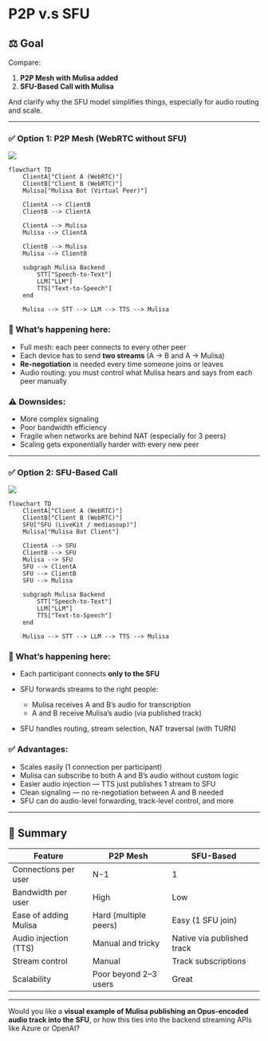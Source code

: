 # P2P v.s SFU

## ⚖️ Goal

Compare:

1. **P2P Mesh with Mulisa added**
2. **SFU-Based Call with Mulisa**

And clarify why the SFU model simplifies things, especially for audio routing and scale.

---

### ✅ Option 1: P2P Mesh (WebRTC without SFU)

[![](https://mermaid.ink/img/pako:eNqFkdFugjAUhl-lOVdbAgZEgfZiieilJssgW7KxiwpViEBJbTOd8d1XYDiMW3Yu2tP2-8_f054g4SkDApuCfyQZFRJFi7hCOuZFzio5e4uhy9AM3b2w9VM0v4_hfcgEP0xwy6xUke-pRroEBVyiu-dcSEUL9MiY6NArU2SaD33xK6fBwew3TecxNP5bEfyvCHrFXq23gtZZjwQ02bEq7Q6bCKNItxjWjCWZKbkZsYO8PEETy-VKA3q82o2iUO82cCPq5BegNbi5mXZqZ12qnXWJQSNgQMlESfNUf-qpEccgM1ayGIhOUyp2McTVWXNUSR4eqwSIFIoZILjaZkA2tNjrlapTKtkip7rvskdqWr1yflluRWPzrda3ZWLOVSWBYKdlgZzgAGTs2yNr4ltTy_Msy3Usz4AjENuyR45v2y62sTeduP7ZgM-2ujXyxtj2sYsdPPY8d4LPX-HFzKI?type=png)](https://mermaid.live/edit#pako:eNqFkdFugjAUhl-lOVdbAgZEgfZiieilJssgW7KxiwpViEBJbTOd8d1XYDiMW3Yu2tP2-8_f054g4SkDApuCfyQZFRJFi7hCOuZFzio5e4uhy9AM3b2w9VM0v4_hfcgEP0xwy6xUke-pRroEBVyiu-dcSEUL9MiY6NArU2SaD33xK6fBwew3TecxNP5bEfyvCHrFXq23gtZZjwQ02bEq7Q6bCKNItxjWjCWZKbkZsYO8PEETy-VKA3q82o2iUO82cCPq5BegNbi5mXZqZ12qnXWJQSNgQMlESfNUf-qpEccgM1ayGIhOUyp2McTVWXNUSR4eqwSIFIoZILjaZkA2tNjrlapTKtkip7rvskdqWr1yflluRWPzrda3ZWLOVSWBYKdlgZzgAGTs2yNr4ltTy_Msy3Usz4AjENuyR45v2y62sTeduP7ZgM-2ujXyxtj2sYsdPPY8d4LPX-HFzKI)

```mermaid
flowchart TD
    ClientA["Client A (WebRTC)"]
    ClientB["Client B (WebRTC)"]
    Mulisa["Mulisa Bot (Virtual Peer)"]

    ClientA --> ClientB
    ClientB --> ClientA

    ClientA --> Mulisa
    Mulisa --> ClientA

    ClientB --> Mulisa
    Mulisa --> ClientB

    subgraph Mulisa Backend
        STT["Speech-to-Text"]
        LLM["LLM"]
        TTS["Text-to-Speech"]
    end

    Mulisa --> STT --> LLM --> TTS --> Mulisa
```

### 🧠 What’s happening here:

* Full mesh: each peer connects to every other peer
* Each device has to send **two streams** (A → B and A → Mulisa)
* **Re-negotiation** is needed every time someone joins or leaves
* Audio routing: you must control what Mulisa hears and says from each peer manually

### ⚠️ Downsides:

* More complex signaling
* Poor bandwidth efficiency
* Fragile when networks are behind NAT (especially for 3 peers)
* Scaling gets exponentially harder with every new peer

---

### ✅ Option 2: SFU-Based Call

[![](https://mermaid.ink/img/pako:eNptkctuwjAQRX_FmhWVAnV45OFFJQLqprApriq16cIkhkQkcZQ4LRTx77WT8IioF_b4-sydGfkIgQg5ENgk4ieIWCERnfsZUmuWxDyT008fmghNUe-dr1_p7MGHr1vGuzLePbN6flPvake9RfzNX2KJHlHKw5iVosqv3LJK4pIptAmQJ2TrXyOdplC__6SNO110xdalo-kmtNC6_Cd6XbFxOVcvq_W2YHl0NvdYsONZ2DzWaZTqWXPOg6gvRZ_yvbwMqNdisVSA2jsqpSulalgnNekXoC5wPxOl9ams6lNZ3DQMBqS8SFkcqq896mQfZMRT7gNRYciKnQ9-dlIcq6RYHbIAiCwqbkAhqm0EZMOSUt2qPGSSz2Om5k7PSM6yDyEu122hy7TZqltezESVSSBujQI5wh7I0DEHeOzgCbZtjK0Rtg04ADGxORg5pmm5pmtPxpZzMuC3NscDe-iajmu5I3do29bYPf0Bu0jKyw?type=png)](https://mermaid.live/edit#pako:eNptkctuwjAQRX_FmhWVAnV45OFFJQLqprApriq16cIkhkQkcZQ4LRTx77WT8IioF_b4-sydGfkIgQg5ENgk4ieIWCERnfsZUmuWxDyT008fmghNUe-dr1_p7MGHr1vGuzLePbN6flPvake9RfzNX2KJHlHKw5iVosqv3LJK4pIptAmQJ2TrXyOdplC__6SNO110xdalo-kmtNC6_Cd6XbFxOVcvq_W2YHl0NvdYsONZ2DzWaZTqWXPOg6gvRZ_yvbwMqNdisVSA2jsqpSulalgnNekXoC5wPxOl9ams6lNZ3DQMBqS8SFkcqq896mQfZMRT7gNRYciKnQ9-dlIcq6RYHbIAiCwqbkAhqm0EZMOSUt2qPGSSz2Om5k7PSM6yDyEu122hy7TZqltezESVSSBujQI5wh7I0DEHeOzgCbZtjK0Rtg04ADGxORg5pmm5pmtPxpZzMuC3NscDe-iajmu5I3do29bYPf0Bu0jKyw)

```mermaid
flowchart TD
    ClientA["Client A (WebRTC)"]
    ClientB["Client B (WebRTC)"]
    SFU["SFU (LiveKit / mediasoup)"]
    Mulisa["Mulisa Bot Client"]

    ClientA --> SFU
    ClientB --> SFU
    Mulisa --> SFU
    SFU --> ClientA
    SFU --> ClientB
    SFU --> Mulisa

    subgraph Mulisa Backend
        STT["Speech-to-Text"]
        LLM["LLM"]
        TTS["Text-to-Speech"]
    end

    Mulisa --> STT --> LLM --> TTS --> Mulisa
```

### 🧠 What’s happening here:

* Each participant connects **only to the SFU**
* SFU forwards streams to the right people:

  * Mulisa receives A and B’s audio for transcription
  * A and B receive Mulisa’s audio (via published track)
* SFU handles routing, stream selection, NAT traversal (with TURN)

### ✅ Advantages:

* Scales easily (1 connection per participant)
* Mulisa can subscribe to both A and B’s audio without custom logic
* Easier audio injection — TTS just publishes 1 stream to SFU
* Clean signaling — no re-negotiation between A and B needed
* SFU can do audio-level forwarding, track-level control, and more

---

## 🏁 Summary

| Feature               | P2P Mesh              | SFU-Based                  |
| --------------------- | --------------------- | -------------------------- |
| Connections per user  | N-1                   | 1                          |
| Bandwidth per user    | High                  | Low                        |
| Ease of adding Mulisa | Hard (multiple peers) | Easy (1 SFU join)          |
| Audio injection (TTS) | Manual and tricky     | Native via published track |
| Stream control        | Manual                | Track subscriptions        |
| Scalability           | Poor beyond 2–3 users | Great                      |

---

Would you like a **visual example of Mulisa publishing an Opus-encoded audio track into the SFU**, or how this ties into the backend streaming APIs like Azure or OpenAI?
